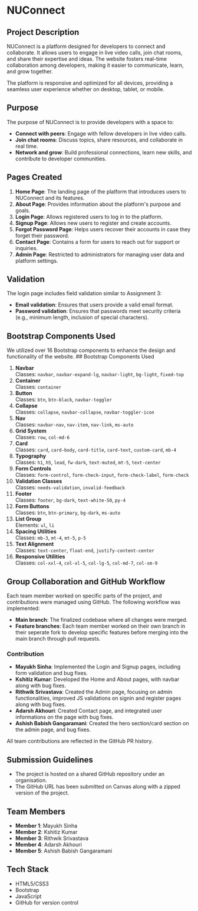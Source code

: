 # NUConnect

## Project Description

NUConnect is a platform designed for developers to connect and collaborate. It allows users to engage in live video calls, join chat rooms, and share their expertise and ideas. The website fosters real-time collaboration among developers, making it easier to communicate, learn, and grow together.

The platform is responsive and optimized for all devices, providing a seamless user experience whether on desktop, tablet, or mobile.

## Purpose

The purpose of NUConnect is to provide developers with a space to:
- **Connect with peers**: Engage with fellow developers in live video calls.
- **Join chat rooms**: Discuss topics, share resources, and collaborate in real time.
- **Network and grow**: Build professional connections, learn new skills, and contribute to developer communities.

## Pages Created

1. **Home Page**: The landing page of the platform that introduces users to NUConnect and its features.
2. **About Page**: Provides information about the platform's purpose and goals.
3. **Login Page**: Allows registered users to log in to the platform.
4. **Signup Page**: Allows new users to register and create accounts.
5. **Forgot Password Page**: Helps users recover their accounts in case they forget their password.
6. **Contact Page**: Contains a form for users to reach out for support or inquiries.
7. **Admin Page**: Restricted to administrators for managing user data and platform settings.

## Validation

The login page includes field validation similar to Assignment 3:
- **Email validation**: Ensures that users provide a valid email format.
- **Password validation**: Ensures that passwords meet security criteria (e.g., minimum length, inclusion of special characters).

## Bootstrap Components Used

We utilized over 16 Bootstrap components to enhance the design and functionality of the website. ## Bootstrap Components Used

1. **Navbar**  
   Classes: `navbar`, `navbar-expand-lg`, `navbar-light`, `bg-light`, `fixed-top`
2. **Container**  
   Classes: `container`
3. **Button**  
   Classes: `btn`, `btn-black`, `navbar-toggler`
4. **Collapse**  
   Classes: `collapse`, `navbar-collapse`, `navbar-toggler-icon`
5. **Nav**  
   Classes: `navbar-nav`, `nav-item`, `nav-link`, `ms-auto`
6. **Grid System**  
   Classes: `row`, `col-md-6`
7. **Card**  
   Classes: `card`, `card-body`, `card-title`, `card-text`, `custom-card`, `mb-4`
8. **Typography**  
   Classes: `h1`, `h5`, `lead`, `fw-dark`, `text-muted`, `mt-5`, `text-center`
9. **Form Controls**  
   Classes: `form-control`, `form-check-input`, `form-check-label`, `form-check`
10. **Validation Classes**  
    Classes: `needs-validation`, `invalid-feedback`
11. **Footer**  
    Classes: `footer`, `bg-dark`, `text-white-50`, `py-4`
12. **Form Buttons**  
    Classes: `btn`, `btn-primary`, `bg-dark`, `ms-auto`
13. **List Group**  
    Elements: `ul`, `li`
14. **Spacing Utilities**  
    Classes: `mb-3`, `mt-4`, `mt-5`, `p-5`
15. **Text Alignment**  
    Classes: `text-center`, `float-end`, `justify-content-center`
16. **Responsive Utilities**  
    Classes: `col-xxl-4`, `col-xl-5`, `col-lg-5`, `col-md-7`, `col-sm-9`

## Group Collaboration and GitHub Workflow

Each team member worked on specific parts of the project, and contributions were managed using GitHub. The following workflow was implemented:

- **Main branch**: The finalized codebase where all changes were merged.
- **Feature branches**: Each team member worked on their own branch in their seperate fork to develop specific features before merging into the main branch through pull requests.

### Contribution

- **Mayukh Sinha**: Implemented the Login and Signup pages, including form validation and bug fixes.
- **Kshitiz Kumar**: Developed the Home and About pages, with navbar along with bug fixes.
- **Rithwik Srivastava**: Created the Admin page, focusing on admin functionalities, improved JS validations on signin and register pages along with bug fixes.
- **Adarsh Akhouri**: Created Contact page, and integrated user informations on the page with bug fixes.
- **Ashish Babish Gangaramani**: Created the hero section/card section on the admin page, and bug fixes.

All team contributions are reflected in the GitHub PR history.

## Submission Guidelines

- The project is hosted on a shared GitHub repository under an organisation.
- The GitHub URL has been submitted on Canvas along with a zipped version of the project.

## Team Members

- **Member 1**: Mayukh Sinha
- **Member 2**: Kshitiz Kumar
- **Member 3**: Rithwik Srivastava
- **Member 4**: Adarsh Akhouri
- **Member 5**: Ashish Babish Gangaramani

## Tech Stack

- HTML5/CSS3
- Bootstrap
- JavaScript
- GitHub for version control
